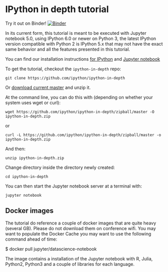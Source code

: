 # IPython in depth tutorial

Try it out on Binder! [![Binder](https://mybinder.org/badge.svg)](https://mybinder.org/v2/gh/ipython/ipython-in-depth/master?filepath=binder%2FIndex.ipynb)

In its current form, this tutorial is meant to be executed with Jupyter notebook
5.0, using IPython 6.0 or newer on Python 3, the latest IPython version
compatible with Python 2 is IPython 5.x that may not have the exact same
behavior and all the features presented in this tutorial.

You can find our installation instructions [for
IPython](https://ipython.org/install.html) and [Jupyter
notebook](https://jupyter.readthedocs.io/en/latest/install.html)

To get the tutorial, checkout the `ipython-in-depth` repo:

    git clone https://github.com/ipython/ipython-in-depth

Or [download current
master](https://github.com/ipython/ipython-in-depth/zipball/master) and unzip
it.

At the command line, you can do this with (depending on whether your system uses
wget or curl):

    wget https://github.com/ipython/ipython-in-depth/zipball/master -O ipython-in-depth.zip

or

    curl -L https://github.com/ipython/ipython-in-depth/zipball/master -o ipython-in-depth.zip

And then:

    unzip ipython-in-depth.zip

Change directory inside the directory newly created:

    cd ipython-in-depth

You can then start the Jupyter notebook server at a terminal with:

    jupyter notebook


## Docker images

The tutorial do reference a couple of docker images that are quite heavy
(several GB). Please do not download them on conference wifi. You may want to
populate the Docker Cache you may want to use the following command ahead of
time:

  $ docker pull jupyter/datascience-notebook

The image contains a installation of the Jupyter notebook with R, Julia,
Python2, Python3 and a couple of libraries for each language.

